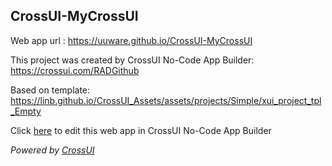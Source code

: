 ## CrossUI-MyCrossUI
Web app url : https://uuware.github.io/CrossUI-MyCrossUI

This project was created by CrossUI No-Code App Builder: https://crossui.com/RADGithub

Based on template: https://linb.github.io/CrossUI_Assets/assets/projects/Simple/xui_project_tpl_Empty

Click [here](https://crossui.com/RADGithub/#!from=github&owner=uuware&repo=CrossUI-MyCrossUI) to edit this web app in CrossUI No-Code App Builder

<i>Powered by [CrossUI](https://crossui.com)</i>
